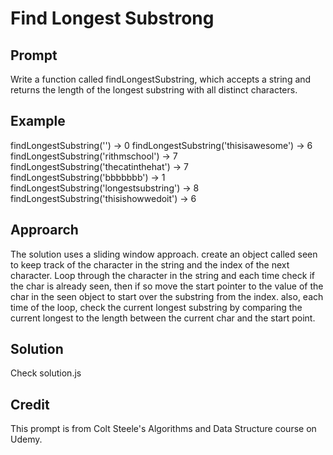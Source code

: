 # Find Longest Substrong

## Prompt

Write a function called findLongestSubstring, which accepts a string and returns the length of the longest substring with all distinct characters.

## Example

findLongestSubstring('') -> 0
findLongestSubstring('thisisawesome') -> 6
findLongestSubstring('rithmschool') -> 7
findLongestSubstring('thecatinthehat') -> 7
findLongestSubstring('bbbbbbb') -> 1
findLongestSubstring('longestsubstring') -> 8
findLongestSubstring('thisishowwedoit') -> 6

## Approarch

The solution uses a sliding window approach. create an object called seen to keep track of the character in the string and the index of the next character. Loop through the character in the string and each time check if the char is already seen, then if so move the start pointer to the value of the char in the seen object to start over the substring from the index. also, each time of the loop, check the current longest substring by comparing the current longest to the length between the current char and the start point.

## Solution

Check solution.js

## Credit

This prompt is from Colt Steele's Algorithms and Data Structure course on Udemy.
